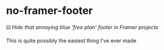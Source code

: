 # no-framer-footer

☑️ _Hide that annoying blue 'free plan' footer in Framer projects_

This is quite possibly the easiest thing I've ever made
